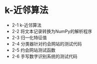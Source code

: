 # k-近邻算法

* 2-1 k-近邻算法
* 2-2 将文本记录转换为NumPy的解析程序
* 2-3 归一化特征值
* 2-4 分类器针对约会网站的测试代码
* 2-5 约会网站测试函数
* 2-6 手写数字识别系统的测试代码